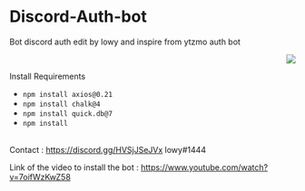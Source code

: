 # Discord-Auth-bot
Bot discord auth edit by lowy and inspire from ytzmo auth bot

<p align="right">
<img src="https://cdn.discordapp.com/attachments/998205554407256136/998208228175401100/Capture.PNG">
</p>

Install Requirements

* `npm install axios@0.21`
* `npm install chalk@4`
* `npm install quick.db@7`
* `npm install`
<br><br>

Contact :
https://discord.gg/HVSjJSeJVx 
lowy#1444

Link of the video to install the bot : https://www.youtube.com/watch?v=7oifWzKwZ58
